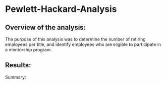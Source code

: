 # Pewlett-Hackard-Analysis

## Overview of the analysis:

The purpose of this analysis was to determine the number of retiring employees per title, and identify employees who are eligible to participate in a mentorship program. 

## Results:


Summary:


